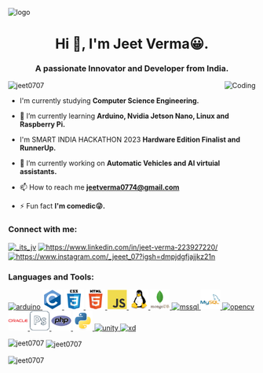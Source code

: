 ![logo](https://github.com/Jeet0707/Jeet0707/blob/main/Blue%20and%20White%20Neon%20Programmer%20Personal%20Branding%20Youtube%20Banner.png)
<h1 align="center">Hi 👋, I'm Jeet Verma😀.</h1>
<h3 align="center">A passionate Innovator and Developer from India.</h3>
<img align="right" alt="Coding" width+"400" src="https://www.google.com/url?sa=i&url=https%3A%2F%2Fgithub.com%2Frudrabarad%2FGifs&psig=AOvVaw3eNAxDRoOsxQBDIWNEFssM&ust=1705492240153000&source=images&cd=vfe&opi=89978449&ved=0CBIQjRxqFwoTCLCwte7r4YMDFQAAAAAdAAAAABAS">

<p align="left"> <img src="https://komarev.com/ghpvc/?username=jeet0707&label=Profile%20views&color=0e75b6&style=flat" alt="jeet0707" /> </p>

- I'm currently studying **Computer Science Engineering.**

- 🌱 I’m currently learning **Arduino, Nvidia Jetson Nano, Linux and Raspberry Pi.**

- I'm SMART INDIA HACKATHON 2023 **Hardware Edition Finalist and RunnerUp.**

- 🔭 I’m currently working on **Automatic Vehicles and AI virtuial assistants.**

- 📫 How to reach me **jeetverma0774@gmail.com**

- ⚡ Fun fact **I'm comedic😜.**

<h3 align="left">Connect with me:</h3>
<p align="left">
<a href="https://twitter.com/_its_jv" target="blank"><img align="center" src="https://raw.githubusercontent.com/rahuldkjain/github-profile-readme-generator/master/src/images/icons/Social/twitter.svg" alt="_its_jv" height="30" width="40" /></a>
<a href="https://linkedin.com/in/https://www.linkedin.com/in/jeet-verma-223927220/" target="blank"><img align="center" src="https://raw.githubusercontent.com/rahuldkjain/github-profile-readme-generator/master/src/images/icons/Social/linked-in-alt.svg" alt="https://www.linkedin.com/in/jeet-verma-223927220/" height="30" width="40" /></a>
<a href="https://instagram.com/https://www.instagram.com/_jeeet_07?igsh=dmpjdgfjajjkz21n" target="blank"><img align="center" src="https://raw.githubusercontent.com/rahuldkjain/github-profile-readme-generator/master/src/images/icons/Social/instagram.svg" alt="https://www.instagram.com/_jeeet_07?igsh=dmpjdgfjajjkz21n" height="30" width="40" /></a>
</p>

<h3 align="left">Languages and Tools:</h3>
<p align="left"> <a href="https://www.arduino.cc/" target="_blank" rel="noreferrer"> <img src="https://cdn.worldvectorlogo.com/logos/arduino-1.svg" alt="arduino" width="40" height="40"/> </a> <a href="https://www.cprogramming.com/" target="_blank" rel="noreferrer"> <img src="https://raw.githubusercontent.com/devicons/devicon/master/icons/c/c-original.svg" alt="c" width="40" height="40"/> </a> <a href="https://www.w3schools.com/css/" target="_blank" rel="noreferrer"> <img src="https://raw.githubusercontent.com/devicons/devicon/master/icons/css3/css3-original-wordmark.svg" alt="css3" width="40" height="40"/> </a> <a href="https://www.w3.org/html/" target="_blank" rel="noreferrer"> <img src="https://raw.githubusercontent.com/devicons/devicon/master/icons/html5/html5-original-wordmark.svg" alt="html5" width="40" height="40"/> </a> <a href="https://developer.mozilla.org/en-US/docs/Web/JavaScript" target="_blank" rel="noreferrer"> <img src="https://raw.githubusercontent.com/devicons/devicon/master/icons/javascript/javascript-original.svg" alt="javascript" width="40" height="40"/> </a> <a href="https://www.linux.org/" target="_blank" rel="noreferrer"> <img src="https://raw.githubusercontent.com/devicons/devicon/master/icons/linux/linux-original.svg" alt="linux" width="40" height="40"/> </a> <a href="https://www.mongodb.com/" target="_blank" rel="noreferrer"> <img src="https://raw.githubusercontent.com/devicons/devicon/master/icons/mongodb/mongodb-original-wordmark.svg" alt="mongodb" width="40" height="40"/> </a> <a href="https://www.microsoft.com/en-us/sql-server" target="_blank" rel="noreferrer"> <img src="https://www.svgrepo.com/show/303229/microsoft-sql-server-logo.svg" alt="mssql" width="40" height="40"/> </a> <a href="https://www.mysql.com/" target="_blank" rel="noreferrer"> <img src="https://raw.githubusercontent.com/devicons/devicon/master/icons/mysql/mysql-original-wordmark.svg" alt="mysql" width="40" height="40"/> </a> <a href="https://opencv.org/" target="_blank" rel="noreferrer"> <img src="https://www.vectorlogo.zone/logos/opencv/opencv-icon.svg" alt="opencv" width="40" height="40"/> </a> <a href="https://www.oracle.com/" target="_blank" rel="noreferrer"> <img src="https://raw.githubusercontent.com/devicons/devicon/master/icons/oracle/oracle-original.svg" alt="oracle" width="40" height="40"/> </a> <a href="https://www.photoshop.com/en" target="_blank" rel="noreferrer"> <img src="https://raw.githubusercontent.com/devicons/devicon/master/icons/photoshop/photoshop-line.svg" alt="photoshop" width="40" height="40"/> </a> <a href="https://www.php.net" target="_blank" rel="noreferrer"> <img src="https://raw.githubusercontent.com/devicons/devicon/master/icons/php/php-original.svg" alt="php" width="40" height="40"/> </a> <a href="https://www.python.org" target="_blank" rel="noreferrer"> <img src="https://raw.githubusercontent.com/devicons/devicon/master/icons/python/python-original.svg" alt="python" width="40" height="40"/> </a> <a href="https://unity.com/" target="_blank" rel="noreferrer"> <img src="https://www.vectorlogo.zone/logos/unity3d/unity3d-icon.svg" alt="unity" width="40" height="40"/> </a> <a href="https://www.adobe.com/products/xd.html" target="_blank" rel="noreferrer"> <img src="https://cdn.worldvectorlogo.com/logos/adobe-xd.svg" alt="xd" width="40" height="40"/> </a> </p>

<p><img align="left" src="https://github-readme-stats.vercel.app/api/top-langs?username=jeet0707&show_icons=true&locale=en&layout=compact" alt="jeet0707" /></p>

<p>&nbsp;<img align="center" src="https://github-readme-stats.vercel.app/api?username=jeet0707&show_icons=true&locale=en" alt="jeet0707" /></p>

<p><img align="center" src="https://github-readme-streak-stats.herokuapp.com/?user=jeet0707&" alt="jeet0707" /></p>
